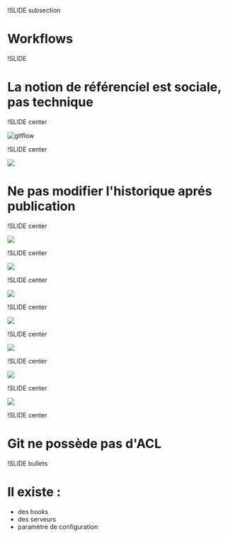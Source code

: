 !SLIDE subsection

# Workflows

!SLIDE

# La notion de référenciel est **sociale**, pas technique

!SLIDE center

![gitflow](gitflow.png)

!SLIDE center

![](warning.png)
# Ne pas modifier l&#39;historique aprés publication

!SLIDE center

![](git-676.png)

!SLIDE center

![](git-677.png)

!SLIDE center

![](git-678.png)

!SLIDE center

![](git-679.png)

!SLIDE center

![](git-680.png)

!SLIDE center

![](git-681.png)

!SLIDE center

![](git-682.png)

!SLIDE center

# Git ne possède pas d&#39;ACL

!SLIDE bullets

# Il existe :
* des hooks
* des serveurs
* paramètre de configuration
